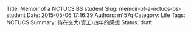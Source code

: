 Title: Memoir of a NCTUCS BS student
Slug: memoir-of-a-nctucs-bs-student
Date: 2015-05-06 17:16:39
Authors: m157q
Category: Life
Tags: NCTUCS
Summary: 待在交大(資工)四年的感想 
Status: draft


